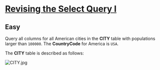 # [Revising the Select Query I](https://www.hackerrank.com/challenges/revising-the-select-query/copy-from/447059079)
## Easy
<div class="challenge-body-html"><div class="challenge_problem_statement"><div class="msB challenge_problem_statement_body"><div class="hackdown-content"><svg style="display: none;"><defs id="MathJax_SVG_glyphs"></defs></svg><p>Query all columns for all American cities in the <strong>CITY</strong> table with populations larger than <code>100000</code>. The <strong>CountryCode</strong> for America is <code>USA</code>. </p>

<p>The <strong>CITY</strong> table is described as follows:  </p>

<p><img src="https://s3.amazonaws.com/hr-challenge-images/8137/1449729804-f21d187d0f-CITY.jpg" alt="CITY.jpg" title=""></p></div></div></div></div>